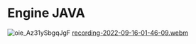 # Engine JAVA
![oie_Az31ySbgqJgF](https://user-images.githubusercontent.com/55319859/190211445-9ff3f9e1-a684-4c7e-a21e-6f287a5a5daa.png)
[recording-2022-09-16-01-46-09.webm](https://user-images.githubusercontent.com/55319859/190532977-a9a75aa8-77b8-4d9e-b85e-632631fbc49b.webm)
